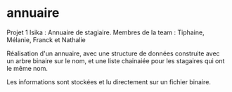 # annuaire
Projet 1 Isika : Annuaire de stagiaire. Membres de la team : Tiphaine, Mélanie, Franck et Nathalie

Réalisation d'un annuaire, avec une structure de données construite avec un arbre binaire sur le nom, et une liste chainaiée pour les stagaires qui ont le même nom.

Les informations sont stockées et lu directement sur un fichier binaire.
